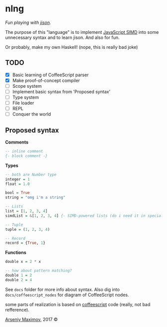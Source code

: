 # nlng

*Fun playing with [jison](http://jison.org/).*

The purpose of this "language" is to implement [JavaScript SIMD](https://developer.mozilla.org/en-US/docs/Web/JavaScript/Reference/Global_Objects/SIMD) into some unnecessary syntax and to learn jison. And also for fun.

Or probably, make my own Haskell! (nope, this is really bad joke)

## TODO
- [x] Basic learning of CoffeeScript parser
- [x] Make proof-of-concept compiler
- [ ] Scope system
- [ ] Implement basic syntax from 'Proposed syntax'
- [ ] Type system
- [ ] File loader
- [ ] REPL
- [ ] Conquer the world

## Proposed syntax
**Comments**
```haskell
-- inline comment
{- block comment -}
```
**Types**
```haskell
-- both are Number type
integer = 1
float = 1.0

bool = True
string = "omg i'm a string"

-- Lists
list = [1, 2, 3, 4]
simdList = &[1, 2, 3, 4] {- SIMD-powered lists (do i need it in special syntax?) -}

-- Tuple
tuple = (1, 2, 3, 4)

-- Record
record = {True, 1}
```
**Functions**
```haskell
double x = 2 * x

-- how about pattern matching?
double 1 = 2
double 2 = 4
```

See `docs` folder for more info about syntax. Also dig into `docs/coffeescript_nodes` for diagram of CoffeeScript nodes.

some parts of realization is based on [coffeescript](https://github.com/jashkenas/coffeescript) code (really, not bad refference).

[Arseniy Maximov](http://notarseniy.ru), 2017 ©
